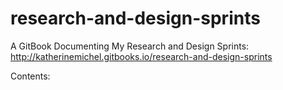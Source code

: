# research-and-design-sprints
A GitBook Documenting My Research and Design Sprints: <br>
http://katherinemichel.gitbooks.io/research-and-design-sprints

Contents:



